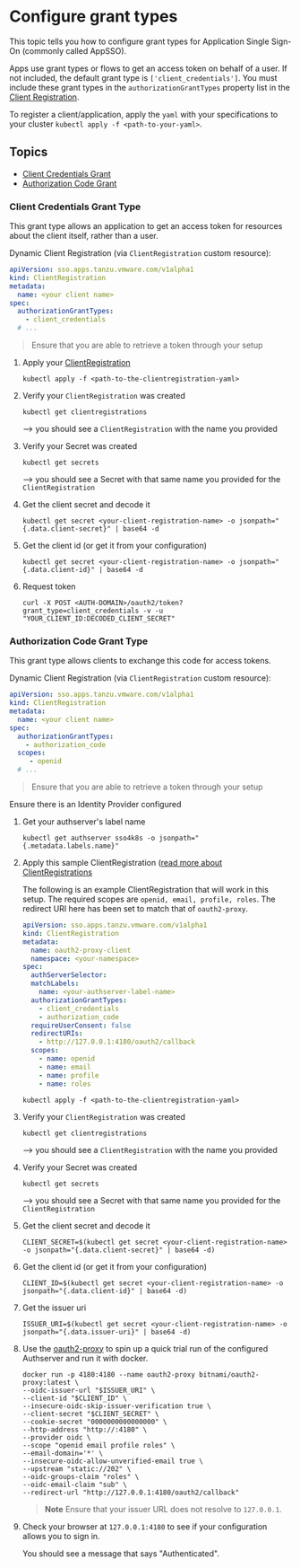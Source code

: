 # Configure grant types

This topic tells you how to configure grant types for Application Single Sign-On 
(commonly called AppSSO).

Apps use grant types or flows to get an access token on behalf of a user. 
If not included, the default grant type is `['client_credentials']`. 
You must include these grant types in the `authorizationGrantTypes` property list 
in the [Client Registration](../crds/clientregistration.hbs.md).

To register a client/application, apply the `yaml` with your specifications to your cluster
`kubectl apply -f <path-to-your-yaml>`.

## Topics

- [Client Credentials Grant](#client-credentials-grant-type)
- [Authorization Code Grant](#authorization-code-grant-type)

### Client Credentials Grant Type

This grant type allows an application to get an access token for resources about the client itself, rather than a user.

Dynamic Client Registration (via `ClientRegistration` custom resource):

```yaml
apiVersion: sso.apps.tanzu.vmware.com/v1alpha1
kind: ClientRegistration
metadata:
  name: <your client name>
spec:
  authorizationGrantTypes:
    - client_credentials
  # ...
```

> Ensure that you are able to retrieve a token through your setup

1. Apply your [ClientRegistration](../crds/clientregistration.md#example)

   ```shell
   kubectl apply -f <path-to-the-clientregistration-yaml>
   ```

2. Verify your `ClientRegistration` was created

   ```shell
   kubectl get clientregistrations
   ```

   --> you should see a `ClientRegistration` with the name you provided
3. Verify your Secret was created

   ```shell
   kubectl get secrets
   ```

   --> you should see a Secret with that same name you provided for the `ClientRegistration`
4. Get the client secret and decode it

   ```shell
   kubectl get secret <your-client-registration-name> -o jsonpath="{.data.client-secret}" | base64 -d
   ```

5. Get the client id (or get it from your configuration)

   ```shell
   kubectl get secret <your-client-registration-name> -o jsonpath="{.data.client-id}" | base64 -d
   ```

6. Request token

   ```shell
   curl -X POST <AUTH-DOMAIN>/oauth2/token?grant_type=client_credentials -v -u "YOUR_CLIENT_ID:DECODED_CLIENT_SECRET"
   ```

### Authorization Code Grant Type

This grant type allows clients to exchange this code for access tokens.

Dynamic Client Registration (via `ClientRegistration` custom resource):

```yaml
apiVersion: sso.apps.tanzu.vmware.com/v1alpha1
kind: ClientRegistration
metadata:
  name: <your client name>
spec:
  authorizationGrantTypes:
    - authorization_code
  scopes:
     - openid
  # ...
```

> Ensure that you are able to retrieve a token through your setup

Ensure there is an Identity Provider configured

1. Get your authserver's label name

   ```shell
   kubectl get authserver sso4k8s -o jsonpath="{.metadata.labels.name}"
   ```

2. Apply this sample ClientRegistration ([read more about ClientRegistrations](../crds/clientregistration.md)

   The following is an example ClientRegistration that will work in this setup. The required scopes are `openid, email,
profile, roles`. The redirect URI here has been set to match that of `oauth2-proxy`.

   ```yaml
   apiVersion: sso.apps.tanzu.vmware.com/v1alpha1
   kind: ClientRegistration
   metadata:
     name: oauth2-proxy-client
     namespace: <your-namespace>
   spec:
     authServerSelector:
     matchLabels:
       name: <your-authserver-label-name>
     authorizationGrantTypes:
       - client_credentials
       - authorization_code
     requireUserConsent: false
     redirectURIs:
       - http://127.0.0.1:4180/oauth2/callback
     scopes:
       - name: openid
       - name: email
       - name: profile
       - name: roles
   ```

   ```shell
   kubectl apply -f <path-to-the-clientregistration-yaml>
   ```

3. Verify your `ClientRegistration` was created

   ```shell
   kubectl get clientregistrations
   ```

   --> you should see a `ClientRegistration` with the name you provided
4. Verify your Secret was created

   ```shell
   kubectl get secrets
   ```

   --> you should see a Secret with that same name you provided for the `ClientRegistration`
5. Get the client secret and decode it

   ```shell
   CLIENT_SECRET=$(kubectl get secret <your-client-registration-name> -o jsonpath="{.data.client-secret}" | base64 -d)
   ```

6. Get the client id (or get it from your configuration)

   ```shell
   CLIENT_ID=$(kubectl get secret <your-client-registration-name> -o jsonpath="{.data.client-id}" | base64 -d)
   ```

7. Get the issuer uri

   ```shell
   ISSUER_URI=$(kubectl get secret <your-client-registration-name> -o jsonpath="{.data.issuer-uri}" | base64 -d)
   ```

8. Use the [oauth2-proxy](https://oauth2-proxy.github.io/oauth2-proxy/) to spin up a quick trial run of the configured
Authserver and run it with docker.

   ```shell
   docker run -p 4180:4180 --name oauth2-proxy bitnami/oauth2-proxy:latest \
   --oidc-issuer-url "$ISSUER_URI" \
   --client-id "$CLIENT_ID" \
   --insecure-oidc-skip-issuer-verification true \
   --client-secret "$CLIENT_SECRET" \
   --cookie-secret "0000000000000000" \
   --http-address "http://:4180" \
   --provider oidc \
   --scope "openid email profile roles" \
   --email-domain='*' \
   --insecure-oidc-allow-unverified-email true \
   --upstream "static://202" \
   --oidc-groups-claim "roles" \
   --oidc-email-claim "sub" \
   --redirect-url "http://127.0.0.1:4180/oauth2/callback"
   ```

   >**Note** Ensure that your issuer URL does not resolve to `127.0.0.1`.

9. Check your browser at `127.0.0.1:4180` to see if your configuration allows you to sign in.

   You should see a message that says "Authenticated".

